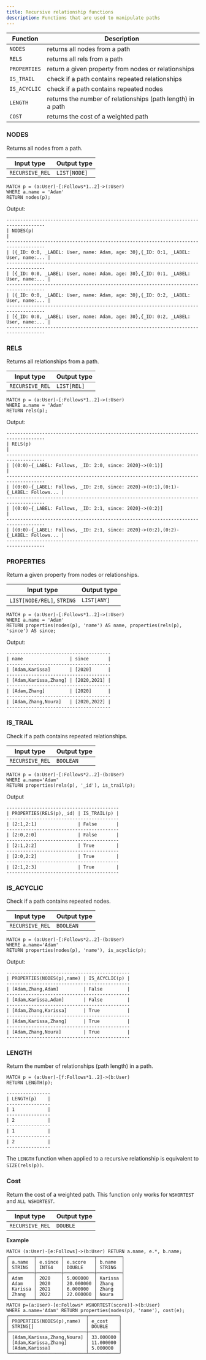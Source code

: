 ```yaml
---
title: Recursive relationship functions
description: Functions that are used to manipulate paths
---
```


| Function | Description |
| ----------- | ----------- |
| `NODES`| returns all nodes from a path |
| `RELS` | returns all rels from a path |
| `PROPERTIES` | return a given property from nodes or relationships |
| `IS_TRAIL` | check if a path contains repeated relationships |
| `IS_ACYCLIC` | check if a path contains repeated nodes |
| `LENGTH` | returns the number of relationships (path length) in a path |
| `COST` | returns the cost of a weighted path |

### NODES

Returns all nodes from a path.

| Input type | Output type |
| ----------- | ----------- |
| `RECURSIVE_REL` | `LIST[NODE]` |


```cypher
MATCH p = (a:User)-[:Follows*1..2]->(:User) 
WHERE a.name = 'Adam' 
RETURN nodes(p);
```
Output:
```
------------------------------------------------------------------------------------
| NODES(p)                                                                         |
------------------------------------------------------------------------------------
| [{_ID: 0:0, _LABEL: User, name: Adam, age: 30},{_ID: 0:1, _LABEL: User, name:... |
------------------------------------------------------------------------------------
| [{_ID: 0:0, _LABEL: User, name: Adam, age: 30},{_ID: 0:1, _LABEL: User, name:... |
------------------------------------------------------------------------------------
| [{_ID: 0:0, _LABEL: User, name: Adam, age: 30},{_ID: 0:2, _LABEL: User, name:... |
------------------------------------------------------------------------------------
| [{_ID: 0:0, _LABEL: User, name: Adam, age: 30},{_ID: 0:2, _LABEL: User, name:... |
------------------------------------------------------------------------------------
```
### RELS

Returns all relationships from a path.

| Input type | Output type |
| ----------- | ----------- |
| `RECURSIVE_REL` | `LIST[REL]` |

```cypher
MATCH p = (a:User)-[:Follows*1..2]->(:User) 
WHERE a.name = 'Adam' 
RETURN rels(p);
```
Output:
```
------------------------------------------------------------------------------------
| RELS(p)                                                                          |
------------------------------------------------------------------------------------
| [(0:0)-{_LABEL: Follows, _ID: 2:0, since: 2020}->(0:1)]                          |
------------------------------------------------------------------------------------
| [(0:0)-{_LABEL: Follows, _ID: 2:0, since: 2020}->(0:1),(0:1)-{_LABEL: Follows... |
------------------------------------------------------------------------------------
| [(0:0)-{_LABEL: Follows, _ID: 2:1, since: 2020}->(0:2)]                          |
------------------------------------------------------------------------------------
| [(0:0)-{_LABEL: Follows, _ID: 2:1, since: 2020}->(0:2),(0:2)-{_LABEL: Follows... |
------------------------------------------------------------------------------------
```

### PROPERTIES

Return a given property from nodes or relationships.

| Input type | Output type |
| ----------- | ----------- |
| `LIST[NODE/REL]`, `STRING` | `LIST[ANY]` |

```cypher
MATCH p = (a:User)-[:Follows*1..2]->(:User) 
WHERE a.name = 'Adam' 
RETURN properties(nodes(p), 'name') AS name, properties(rels(p), 'since') AS since;
```
Output:
```
--------------------------------------
| name                 | since       |
--------------------------------------
| [Adam,Karissa]       | [2020]      |
--------------------------------------
| [Adam,Karissa,Zhang] | [2020,2021] |
--------------------------------------
| [Adam,Zhang]         | [2020]      |
--------------------------------------
| [Adam,Zhang,Noura]   | [2020,2022] |
--------------------------------------
```

### IS_TRAIL

Check if a path contains repeated relationships.

| Input type | Output type |
| ----------- | ----------- |
| `RECURSIVE_REL` | `BOOLEAN` |

```cypher
MATCH p = (a:User)-[:Follows*2..2]-(b:User) 
WHERE a.name='Adam' 
RETURN properties(rels(p), '_id'), is_trail(p);
```
Output
```
-----------------------------------------
| PROPERTIES(RELS(p),_id) | IS_TRAIL(p) |
-----------------------------------------
| [2:1,2:1]               | False       |
-----------------------------------------
| [2:0,2:0]               | False       |
-----------------------------------------
| [2:1,2:2]               | True        |
-----------------------------------------
| [2:0,2:2]               | True        |
-----------------------------------------
| [2:1,2:3]               | True        |
-----------------------------------------
```

### IS_ACYCLIC

Check if a path contains repeated nodes.

| Input type | Output type |
| ----------- | ----------- |
| `RECURSIVE_REL` | `BOOLEAN` |

```cypher
MATCH p = (a:User)-[:Follows*2..2]-(b:User) 
WHERE a.name='Adam' 
RETURN properties(nodes(p), 'name'), is_acyclic(p);
```
Output:
```
---------------------------------------------
| PROPERTIES(NODES(p),name) | IS_ACYCLIC(p) |
---------------------------------------------
| [Adam,Zhang,Adam]         | False         |
---------------------------------------------
| [Adam,Karissa,Adam]       | False         |
---------------------------------------------
| [Adam,Zhang,Karissa]      | True          |
---------------------------------------------
| [Adam,Karissa,Zhang]      | True          |
---------------------------------------------
| [Adam,Zhang,Noura]        | True          |
---------------------------------------------
```

### LENGTH

Return the number of relationships (path length) in a path.

```cypher
MATCH p = (a:User)-[f:Follows*1..2]->(b:User) 
RETURN LENGTH(p);
```
```
----------------
| LENGTH(p)    |
----------------
| 1            |
----------------
| 2            |
----------------
| 1            |
----------------
| 2            |
----------------
```

The `LENGTH` function when applied to a recursive relationship is equivalent to 
`SIZE(rels(p))`.

### Cost

Return the cost of a weighted path. This function only works for `WSHORTEST` and `ALL WSHORTEST`.

| Input type | Output type |
| ----------- | ----------- |
| `RECURSIVE_REL` | `DOUBLE` |

**Example**
```
MATCH (a:User)-[e:Follows]->(b:User) RETURN a.name, e.*, b.name;
┌─────────┬─────────┬───────────┬─────────┐
│ a.name  │ e.since │ e.score   │ b.name  │
│ STRING  │ INT64   │ DOUBLE    │ STRING  │
├─────────┼─────────┼───────────┼─────────┤
│ Adam    │ 2020    │ 5.000000  │ Karissa │
│ Adam    │ 2020    │ 20.000000 │ Zhang   │
│ Karissa │ 2021    │ 6.000000  │ Zhang   │
│ Zhang   │ 2022    │ 22.000000 │ Noura   │
└─────────┴─────────┴───────────┴─────────┘
MATCH p=(a:User)-[e:Follows* WSHORTEST(score)]->(b:User) 
WHERE a.name='Adam' RETURN properties(nodes(p), 'name'), cost(e);
┌────────────────────────────┬───────────┐
│ PROPERTIES(NODES(p),name)  │ e_cost    │
│ STRING[]                   │ DOUBLE    │
├────────────────────────────┼───────────┤
│ [Adam,Karissa,Zhang,Noura] │ 33.000000 │
│ [Adam,Karissa,Zhang]       │ 11.000000 │
│ [Adam,Karissa]             │ 5.000000  │
└────────────────────────────┴───────────┘
```
